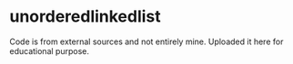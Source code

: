 # unorderedlinkedlist
Code is from external sources and not entirely mine.
Uploaded it here for educational purpose.
